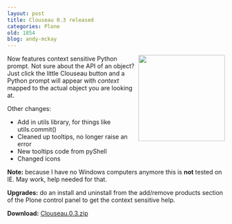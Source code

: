 ```yaml
---
layout: post
title: Clouseau 0.3 released
categories: Plone
old: 1854
blog: andy-mckay
---
```

<a href="http://www.agmweb.ca/files/clouseau-context.png"><img src="http://www.agmweb.ca/files/clouseau-context.png" width="200" style="float: right"></a>
Now features context sensitive Python prompt. Not sure about the API of an object? Just click the little Clouseau button and a Python prompt will appear with <em>context</em> mapped to the actual object you are looking at.

Other changes:

<ul>
	<li>Add in utils library, for things like utils.commit()</li>
        <li>Cleaned up tooltips, no longer raise an error</li>
        <li>New tooltips code from pyShell</li>
        <li>Changed icons</li>
</ul>

<b>Note:</b> because I have no Windows computers anymore this is <b>not</b> tested on IE. May work, help needed for that.

<b>Upgrades:</b> do an install and uninstall from the add/remove products section of the Plone control panel to get the context sensitive help.

<b>Download:</b> <a href="http://plone.org/products/clouseau/releases/0.3/Clouseau.0.3.zip">Clouseau.0.3.zip</a>